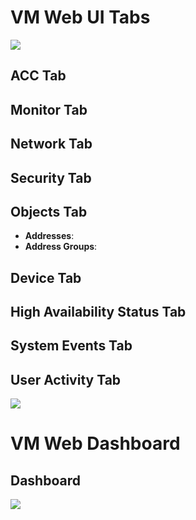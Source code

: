# VM Web UI Tabs

![](https://github.com/JonmarCorpuz/SecondBrain/blob/main/Assets/klnggdsklfngfkgdsgklsngklsdotirtoirtirio.png)

## ACC Tab

## Monitor Tab

## Network Tab

## Security Tab

## Objects Tab

* **Addresses**:
* **Address Groups**:

## Device Tab

## High Availability Status Tab

## System Events Tab

## User Activity Tab

![](https://github.com/JonmarCorpuz/SecondBrain/blob/main/Assets/Whitespace.png)

# VM Web Dashboard

## Dashboard

![](https://github.com/JonmarCorpuz/SecondBrain/blob/main/Assets/oioiroitoritierieotioeitoeitoeieoriow.png)
